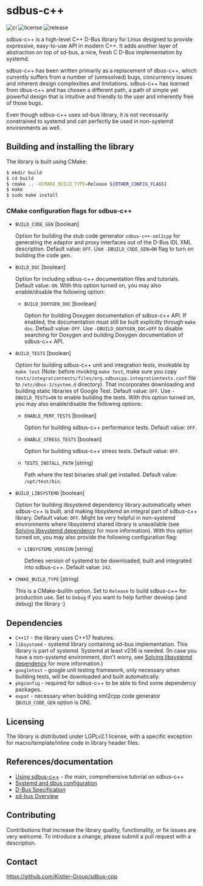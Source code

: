 sdbus-c++
=========

![ci](https://github.com/Kistler-Group/sdbus-cpp/workflows/CI/badge.svg)
![license](https://img.shields.io/github/license/Kistler-Group/sdbus-cpp)
![release](https://img.shields.io/github/v/release/Kistler-Group/sdbus-cpp)

sdbus-c++ is a high-level C++ D-Bus library for Linux designed to provide expressive, easy-to-use API in modern C++. It adds another layer of abstraction on top of sd-bus, a nice, fresh C D-Bus implementation by systemd.

sdbus-c++ has been written primarily as a replacement of dbus-c++, which currently suffers from a number of (unresolved) bugs, concurrency issues and inherent design complexities and limitations. sdbus-c++ has learned from dbus-c++ and has chosen a different path, a path of simple yet powerful design that is intuitive and friendly to the user and inherently free of those bugs.

Even though sdbus-c++ uses sd-bus library, it is not necessarily constrained to systemd and can perfectly be used in non-systemd environments as well.

Building and installing the library
-----------------------------------

The library is built using CMake:

```bash
$ mkdir build
$ cd build
$ cmake .. -DCMAKE_BUILD_TYPE=Release ${OTHER_CONFIG_FLAGS}
$ make
$ sudo make install
```

### CMake configuration flags for sdbus-c++

* `BUILD_CODE_GEN` [boolean]

  Option for building the stub code generator `sdbus-c++-xml2cpp` for generating the adaptor and proxy interfaces out of the D-Bus IDL XML description. Default value: `OFF`. Use `-DBUILD_CODE_GEN=ON` flag to turn on building the code gen.

* `BUILD_DOC` [boolean]

  Option for including sdbus-c++ documentation files and tutorials. Default value: `ON`. With this option turned on, you may also enable/disable the following option:

    * `BUILD_DOXYGEN_DOC` [boolean]

      Option for building Doxygen documentation of sdbus-c++ API. If enabled, the documentation must still be built explicitly through `make doc`. Default value: `OFF`. Use `-DBUILD_DOXYGEN_DOC=OFF` to disable searching for Doxygen and building Doxygen documentation of sdbus-c++ API.

* `BUILD_TESTS` [boolean]

  Option for building sdbus-c++ unit and integration tests, invokable by `make test` (Note: before invoking `make test`, make sure you copy `tests/integrationtests/files/org.sdbuscpp.integrationtests.conf` file to `/etc/dbus-1/system.d` directory). That incorporates downloading and building static libraries of Google Test. Default value: `OFF`. Use `-DBUILD_TESTS=ON` to enable building the tests. With this option turned on, you may also enable/disable the following options:

    * `ENABLE_PERF_TESTS` [boolean]

      Option for building sdbus-c++ performance tests. Default value: `OFF`.

    * `ENABLE_STRESS_TESTS` [boolean]

      Option for building sdbus-c++ stress tests. Default value: `OFF`.

    * `TESTS_INSTALL_PATH` [string]

      Path where the test binaries shall get installed. Default value: `/opt/test/bin`.

* `BUILD_LIBSYSTEMD` [boolean]

  Option for building libsystemd dependency library automatically when sdbus-c++ is built, and making libsystemd an integral part of sdbus-c++ library. Default value: `OFF`. Might be very helpful in non-systemd environments where libsystemd shared library is unavailable (see [Solving libsystemd dependency](docs/using-sdbus-c++.md#solving-libsystemd-dependency) for more information). With this option turned on, you may also provide the following configuration flag:

    * `LIBSYSTEMD_VERSION` [string]

      Defines version of systemd to be downloaded, built and integrated into sdbus-c++. Default value: `242`.

* `CMAKE_BUILD_TYPE` [string]

  This is a CMake-builtin option. Set to `Release` to build sdbus-c++ for production use. Set to `Debug` if you want to help further develop (and debug) the library :)

Dependencies
------------

* `C++17` - the library uses C++17 features.
* `libsystemd` - systemd library containing sd-bus implementation. This library is part of systemd. Systemd at least v236 is needed. (In case you have a non-systemd environment, don't worry, see [Solving libsystemd dependency](docs/using-sdbus-c++.md#solving-libsystemd-dependency) for more information.)
* `googletest` - google unit testing framework, only necessary when building tests, will be downloaded and built automatically.
* `pkgconfig` - required for sdbus-c++ to be able to find some dependency packages.
* `expat` - necessary when building xml2cpp code generator (`BUILD_CODE_GEN` option is ON).

Licensing
---------

The library is distributed under LGPLv2.1 license, with a specific exception for macro/template/inline code in library header files.

References/documentation
------------------------

* [Using sdbus-c++](docs/using-sdbus-c++.md) - *the* main, comprehensive tutorial on sdbus-c++
* [Systemd and dbus configuration](docs/systemd-dbus-config.md)
* [D-Bus Specification](https://dbus.freedesktop.org/docs/dbus-specification.html)
* [sd-bus Overview](http://0pointer.net/blog/the-new-sd-bus-api-of-systemd.html)

Contributing
------------

Contributions that increase the library quality, functionality, or fix issues are very welcome. To introduce a change, please submit a pull request with a description.

Contact
-------

https://github.com/Kistler-Group/sdbus-cpp
